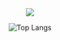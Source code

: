 <!--### Hi there 👋-->

<!--
**byboyounglee/byboyounglee** is a ✨ _special_ ✨ repository because its `README.md` (this file) appears on your GitHub profile.

Here are some ideas to get you started:

- 🔭 I’m currently working on ...
- 🌱 I’m currently learning ...
- 👯 I’m looking to collaborate on ...
- 🤔 I’m looking for help with ...
- 💬 Ask me about ...
- 📫 How to reach me: ...
- 😄 Pronouns: ...
- ⚡ Fun fact: ...
-->
<div align="center">
<!--헤더 생성-->
<img src="https://capsule-render.vercel.app/api?type=transparent&height=300&section=header&text=Welcome%20to-nl-Boyoung's%20GITHUB&fontSize=70" />

<!--사용 언어 나옴-->
![Top Langs](https://github-readme-stats.vercel.app/api/top-langs/?username=byboyounglee&layout=compact&theme=dark)
</div>
